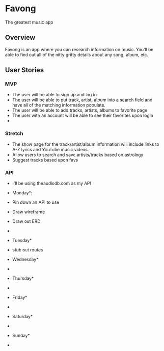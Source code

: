 # Favong
The greatest music app

## Overview
 Favong is an app where you can research information on music. You'll be able to find out all of the nitty gritty details about any song, album, etc.

## User Stories
### MVP
 - The user will be able to sign up and log in
 - The user will be able to put track, artist, album into a search field and have all of the matching information populate.
 - The user will be able to add tracks, artists, albums to favorite page
 - The user with an account will be able to see their favorites upon login
 - 

### Stretch
 - The show page for the track/artist/album information will include links to A-Z lyrics and YouTube music videos
 - Allow users to search and save artists/tracks based on astrology
 - Suggest tracks based upon favs

 ### API
 - I'll be using theaudiodb.com as my API

* Monday*:
 * Pin down an API to use
 * Draw wireframe
 * Draw out ERD
 * 

* Tuesday*
 * stub out routes

* Wednesday*
 * 

* Thursday*
 *

* Friday*
 *

* Saturday*
 *

* Sunday*
 *
